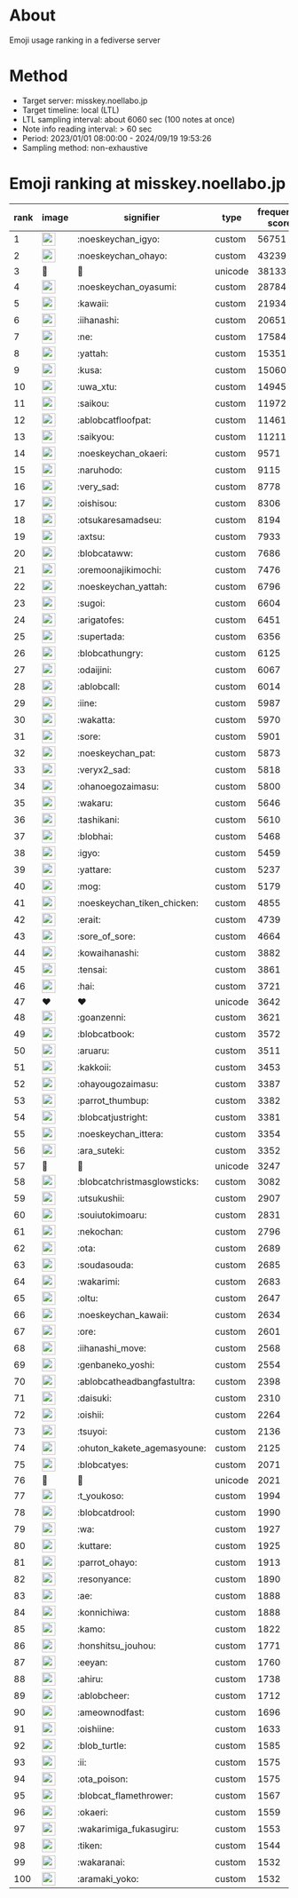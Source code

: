 # About
Emoji usage ranking in a fediverse server

# Method
- Target server: misskey.noellabo.jp
- Target timeline: local (LTL)
- LTL sampling interval: about 6060 sec (100 notes at once)
- Note info reading interval: > 60 sec
- Period: 2023/01/01 08:00:00 - 2024/09/19 19:53:26 
- Sampling method: non-exhaustive

# Emoji ranking at misskey.noellabo.jp

|rank|image|signifier|type|frequency score|
|----|----|----|----|----|
|1|<img height="24" src="https://misskey.noellabo.jp/emoji/noeskeychan_igyo.webp">|:noeskeychan_igyo:|custom|56751|
|2|<img height="24" src="https://misskey.noellabo.jp/emoji/noeskeychan_ohayo.webp">|:noeskeychan_ohayo:|custom|43239|
|3|🎉|🎉|unicode|38133|
|4|<img height="24" src="https://misskey.noellabo.jp/emoji/noeskeychan_oyasumi.webp">|:noeskeychan_oyasumi:|custom|28784|
|5|<img height="24" src="https://misskey.noellabo.jp/emoji/kawaii.webp">|:kawaii:|custom|21934|
|6|<img height="24" src="https://misskey.noellabo.jp/emoji/iihanashi.webp">|:iihanashi:|custom|20651|
|7|<img height="24" src="https://misskey.noellabo.jp/emoji/ne.webp">|:ne:|custom|17584|
|8|<img height="24" src="https://misskey.noellabo.jp/emoji/yattah.webp">|:yattah:|custom|15351|
|9|<img height="24" src="https://misskey.noellabo.jp/emoji/kusa.webp">|:kusa:|custom|15060|
|10|<img height="24" src="https://misskey.noellabo.jp/emoji/uwa_xtu.webp">|:uwa_xtu:|custom|14945|
|11|<img height="24" src="https://misskey.noellabo.jp/emoji/saikou.webp">|:saikou:|custom|11972|
|12|<img height="24" src="https://misskey.noellabo.jp/emoji/ablobcatfloofpat.webp">|:ablobcatfloofpat:|custom|11461|
|13|<img height="24" src="https://misskey.noellabo.jp/emoji/saikyou.webp">|:saikyou:|custom|11211|
|14|<img height="24" src="https://misskey.noellabo.jp/emoji/noeskeychan_okaeri.webp">|:noeskeychan_okaeri:|custom|9571|
|15|<img height="24" src="https://misskey.noellabo.jp/emoji/naruhodo.webp">|:naruhodo:|custom|9115|
|16|<img height="24" src="https://misskey.noellabo.jp/emoji/very_sad.webp">|:very_sad:|custom|8778|
|17|<img height="24" src="https://misskey.noellabo.jp/emoji/oishisou.webp">|:oishisou:|custom|8306|
|18|<img height="24" src="https://misskey.noellabo.jp/emoji/otsukaresamadseu.webp">|:otsukaresamadseu:|custom|8194|
|19|<img height="24" src="https://misskey.noellabo.jp/emoji/axtsu.webp">|:axtsu:|custom|7933|
|20|<img height="24" src="https://misskey.noellabo.jp/emoji/blobcataww.webp">|:blobcataww:|custom|7686|
|21|<img height="24" src="https://misskey.noellabo.jp/emoji/oremoonajikimochi.webp">|:oremoonajikimochi:|custom|7476|
|22|<img height="24" src="https://misskey.noellabo.jp/emoji/noeskeychan_yattah.webp">|:noeskeychan_yattah:|custom|6796|
|23|<img height="24" src="https://misskey.noellabo.jp/emoji/sugoi.webp">|:sugoi:|custom|6604|
|24|<img height="24" src="https://misskey.noellabo.jp/emoji/arigatofes.webp">|:arigatofes:|custom|6451|
|25|<img height="24" src="https://misskey.noellabo.jp/emoji/supertada.webp">|:supertada:|custom|6356|
|26|<img height="24" src="https://misskey.noellabo.jp/emoji/blobcathungry.webp">|:blobcathungry:|custom|6125|
|27|<img height="24" src="https://misskey.noellabo.jp/emoji/odaijini.webp">|:odaijini:|custom|6067|
|28|<img height="24" src="https://misskey.noellabo.jp/emoji/ablobcall.webp">|:ablobcall:|custom|6014|
|29|<img height="24" src="https://misskey.noellabo.jp/emoji/iine.webp">|:iine:|custom|5987|
|30|<img height="24" src="https://misskey.noellabo.jp/emoji/wakatta.webp">|:wakatta:|custom|5970|
|31|<img height="24" src="https://misskey.noellabo.jp/emoji/sore.webp">|:sore:|custom|5901|
|32|<img height="24" src="https://misskey.noellabo.jp/emoji/noeskeychan_pat.webp">|:noeskeychan_pat:|custom|5873|
|33|<img height="24" src="https://misskey.noellabo.jp/emoji/veryx2_sad.webp">|:veryx2_sad:|custom|5818|
|34|<img height="24" src="https://misskey.noellabo.jp/emoji/ohanoegozaimasu.webp">|:ohanoegozaimasu:|custom|5800|
|35|<img height="24" src="https://misskey.noellabo.jp/emoji/wakaru.webp">|:wakaru:|custom|5646|
|36|<img height="24" src="https://misskey.noellabo.jp/emoji/tashikani.webp">|:tashikani:|custom|5610|
|37|<img height="24" src="https://misskey.noellabo.jp/emoji/blobhai.webp">|:blobhai:|custom|5468|
|38|<img height="24" src="https://misskey.noellabo.jp/emoji/igyo.webp">|:igyo:|custom|5459|
|39|<img height="24" src="https://misskey.noellabo.jp/emoji/yattare.webp">|:yattare:|custom|5237|
|40|<img height="24" src="https://misskey.noellabo.jp/emoji/mog.webp">|:mog:|custom|5179|
|41|<img height="24" src="https://misskey.noellabo.jp/emoji/noeskeychan_tiken_chicken.webp">|:noeskeychan_tiken_chicken:|custom|4855|
|42|<img height="24" src="https://misskey.noellabo.jp/emoji/erait.webp">|:erait:|custom|4739|
|43|<img height="24" src="https://misskey.noellabo.jp/emoji/sore_of_sore.webp">|:sore_of_sore:|custom|4664|
|44|<img height="24" src="https://misskey.noellabo.jp/emoji/kowaihanashi.webp">|:kowaihanashi:|custom|3882|
|45|<img height="24" src="https://misskey.noellabo.jp/emoji/tensai.webp">|:tensai:|custom|3861|
|46|<img height="24" src="https://misskey.noellabo.jp/emoji/hai.webp">|:hai:|custom|3721|
|47|❤|❤|unicode|3642|
|48|<img height="24" src="https://misskey.noellabo.jp/emoji/goanzenni.webp">|:goanzenni:|custom|3621|
|49|<img height="24" src="https://misskey.noellabo.jp/emoji/blobcatbook.webp">|:blobcatbook:|custom|3572|
|50|<img height="24" src="https://misskey.noellabo.jp/emoji/aruaru.webp">|:aruaru:|custom|3511|
|51|<img height="24" src="https://misskey.noellabo.jp/emoji/kakkoii.webp">|:kakkoii:|custom|3453|
|52|<img height="24" src="https://misskey.noellabo.jp/emoji/ohayougozaimasu.webp">|:ohayougozaimasu:|custom|3387|
|53|<img height="24" src="https://misskey.noellabo.jp/emoji/parrot_thumbup.webp">|:parrot_thumbup:|custom|3382|
|54|<img height="24" src="https://misskey.noellabo.jp/emoji/blobcatjustright.webp">|:blobcatjustright:|custom|3381|
|55|<img height="24" src="https://misskey.noellabo.jp/emoji/noeskeychan_ittera.webp">|:noeskeychan_ittera:|custom|3354|
|56|<img height="24" src="https://misskey.noellabo.jp/emoji/ara_suteki.webp">|:ara_suteki:|custom|3352|
|57|🍗|🍗|unicode|3247|
|58|<img height="24" src="https://misskey.noellabo.jp/emoji/blobcatchristmasglowsticks.webp">|:blobcatchristmasglowsticks:|custom|3082|
|59|<img height="24" src="https://misskey.noellabo.jp/emoji/utsukushii.webp">|:utsukushii:|custom|2907|
|60|<img height="24" src="https://misskey.noellabo.jp/emoji/souiutokimoaru.webp">|:souiutokimoaru:|custom|2831|
|61|<img height="24" src="https://misskey.noellabo.jp/emoji/nekochan.webp">|:nekochan:|custom|2796|
|62|<img height="24" src="https://misskey.noellabo.jp/emoji/ota.webp">|:ota:|custom|2689|
|63|<img height="24" src="https://misskey.noellabo.jp/emoji/soudasouda.webp">|:soudasouda:|custom|2685|
|64|<img height="24" src="https://misskey.noellabo.jp/emoji/wakarimi.webp">|:wakarimi:|custom|2683|
|65|<img height="24" src="https://misskey.noellabo.jp/emoji/oltu.webp">|:oltu:|custom|2647|
|66|<img height="24" src="https://misskey.noellabo.jp/emoji/noeskeychan_kawaii.webp">|:noeskeychan_kawaii:|custom|2634|
|67|<img height="24" src="https://misskey.noellabo.jp/emoji/ore.webp">|:ore:|custom|2601|
|68|<img height="24" src="https://misskey.noellabo.jp/emoji/iihanashi_move.webp">|:iihanashi_move:|custom|2568|
|69|<img height="24" src="https://misskey.noellabo.jp/emoji/genbaneko_yoshi.webp">|:genbaneko_yoshi:|custom|2554|
|70|<img height="24" src="https://misskey.noellabo.jp/emoji/ablobcatheadbangfastultra.webp">|:ablobcatheadbangfastultra:|custom|2398|
|71|<img height="24" src="https://misskey.noellabo.jp/emoji/daisuki.webp">|:daisuki:|custom|2310|
|72|<img height="24" src="https://misskey.noellabo.jp/emoji/oishii.webp">|:oishii:|custom|2264|
|73|<img height="24" src="https://misskey.noellabo.jp/emoji/tsuyoi.webp">|:tsuyoi:|custom|2136|
|74|<img height="24" src="https://misskey.noellabo.jp/emoji/ohuton_kakete_agemasyoune.webp">|:ohuton_kakete_agemasyoune:|custom|2125|
|75|<img height="24" src="https://misskey.noellabo.jp/emoji/blobcatyes.webp">|:blobcatyes:|custom|2071|
|76|👀|👀|unicode|2021|
|77|<img height="24" src="https://misskey.noellabo.jp/emoji/t_youkoso.webp">|:t_youkoso:|custom|1994|
|78|<img height="24" src="https://misskey.noellabo.jp/emoji/blobcatdrool.webp">|:blobcatdrool:|custom|1990|
|79|<img height="24" src="https://misskey.noellabo.jp/emoji/wa.webp">|:wa:|custom|1927|
|80|<img height="24" src="https://misskey.noellabo.jp/emoji/kuttare.webp">|:kuttare:|custom|1925|
|81|<img height="24" src="https://misskey.noellabo.jp/emoji/parrot_ohayo.webp">|:parrot_ohayo:|custom|1913|
|82|<img height="24" src="https://misskey.noellabo.jp/emoji/resonyance.webp">|:resonyance:|custom|1890|
|83|<img height="24" src="https://misskey.noellabo.jp/emoji/ae.webp">|:ae:|custom|1888|
|84|<img height="24" src="https://misskey.noellabo.jp/emoji/konnichiwa.webp">|:konnichiwa:|custom|1888|
|85|<img height="24" src="https://misskey.noellabo.jp/emoji/kamo.webp">|:kamo:|custom|1822|
|86|<img height="24" src="https://misskey.noellabo.jp/emoji/honshitsu_jouhou.webp">|:honshitsu_jouhou:|custom|1771|
|87|<img height="24" src="https://misskey.noellabo.jp/emoji/eeyan.webp">|:eeyan:|custom|1760|
|88|<img height="24" src="https://misskey.noellabo.jp/emoji/ahiru.webp">|:ahiru:|custom|1738|
|89|<img height="24" src="https://misskey.noellabo.jp/emoji/ablobcheer.webp">|:ablobcheer:|custom|1712|
|90|<img height="24" src="https://misskey.noellabo.jp/emoji/ameownodfast.webp">|:ameownodfast:|custom|1696|
|91|<img height="24" src="https://misskey.noellabo.jp/emoji/oishiine.webp">|:oishiine:|custom|1633|
|92|<img height="24" src="https://misskey.noellabo.jp/emoji/blob_turtle.webp">|:blob_turtle:|custom|1585|
|93|<img height="24" src="https://misskey.noellabo.jp/emoji/ii.webp">|:ii:|custom|1575|
|94|<img height="24" src="https://misskey.noellabo.jp/emoji/ota_poison.webp">|:ota_poison:|custom|1575|
|95|<img height="24" src="https://misskey.noellabo.jp/emoji/blobcat_flamethrower.webp">|:blobcat_flamethrower:|custom|1567|
|96|<img height="24" src="https://misskey.noellabo.jp/emoji/okaeri.webp">|:okaeri:|custom|1559|
|97|<img height="24" src="https://misskey.noellabo.jp/emoji/wakarimiga_fukasugiru.webp">|:wakarimiga_fukasugiru:|custom|1553|
|98|<img height="24" src="https://misskey.noellabo.jp/emoji/tiken.webp">|:tiken:|custom|1544|
|99|<img height="24" src="https://misskey.noellabo.jp/emoji/wakaranai.webp">|:wakaranai:|custom|1532|
|100|<img height="24" src="https://misskey.noellabo.jp/emoji/aramaki_yoko.webp">|:aramaki_yoko:|custom|1532|
